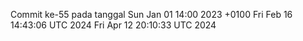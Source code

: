 Commit ke-55 pada tanggal Sun Jan 01 14:00 2023 +0100
Fri Feb 16 14:43:06 UTC 2024
Fri Apr 12 20:10:33 UTC 2024
